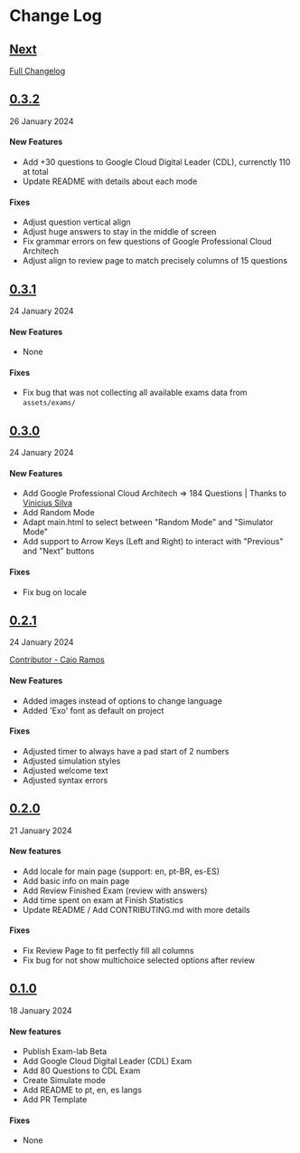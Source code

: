 # Change Log

## [Next](https://github.com/dfop02/exam-lab/tree/HEAD)
[Full Changelog](https://github.com/dfop02/exam-lab/compare/0.3.2...HEAD)

## [0.3.2](https://github.com/dfop02/exam-lab/releases/tag/0.3.2)
26 January 2024

#### New Features

* Add +30 questions to Google Cloud Digital Leader (CDL), currenctly 110 at total
* Update README with details about each mode

#### Fixes

* Adjust question vertical align
* Adjust huge answers to stay in the middle of screen
* Fix grammar errors on few questions of Google Professional Cloud Architech
* Adjust align to review page to match precisely columns of 15 questions

## [0.3.1](https://github.com/dfop02/exam-lab/releases/tag/0.3.1)
24 January 2024

#### New Features

* None

#### Fixes

* Fix bug that was not collecting all available exams data from `assets/exams/`

## [0.3.0](https://github.com/dfop02/exam-lab/releases/tag/0.3.0)
24 January 2024

#### New Features

* Add Google Professional Cloud Architech => 184 Questions | Thanks to [Vinicius Silva](https://github.com/vinny-iac)
* Add Random Mode
* Adapt main.html to select between "Random Mode" and "Simulator Mode"
* Add support to Arrow Keys (Left and Right) to interact with "Previous" and "Next" buttons

#### Fixes

* Fix bug on locale

## [0.2.1](https://github.com/dfop02/exam-lab/releases/tag/0.2.1)
24 January 2024

[Contributor - Caio Ramos](https://github.com/caiogramos)

#### New Features

* Added images instead of options to change language
* Added 'Exo' font as default on project

#### Fixes

* Adjusted timer to always have a pad start of 2 numbers
* Adjusted simulation styles
* Adjusted welcome text
* Adjusted syntax errors

## [0.2.0](https://github.com/dfop02/exam-lab/releases/tag/0.2.0)
21 January 2024

#### New features

* Add locale for main page (support: en, pt-BR, es-ES)
* Add basic info on main page
* Add Review Finished Exam (review with answers)
* Add time spent on exam at Finish Statistics
* Update README / Add CONTRIBUTING.md with more details

#### Fixes

* Fix Review Page to fit perfectly fill all columns
* Fix bug for not show multichoice selected options after review

## [0.1.0](https://github.com/dfop02/exam-lab/releases/tag/0.1.0)
18 January 2024

#### New features

* Publish Exam-lab Beta
* Add Google Cloud Digital Leader (CDL) Exam
* Add 80 Questions to CDL Exam
* Create Simulate mode
* Add README to pt, en, es langs
* Add PR Template

#### Fixes

* None
